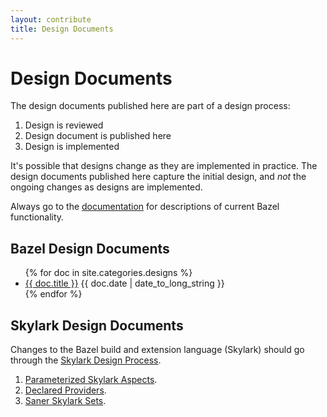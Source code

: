 ```yaml
---
layout: contribute
title: Design Documents
---
```


# Design Documents

The design documents published here are part of a design process:

1. Design is reviewed
2. Design document is published here
3. Design is implemented

It's possible that designs change as they are implemented in practice. The
design documents published here capture the initial design, and _not_ the
ongoing changes as designs are implemented.

Always go to the [documentation](/versions/master/docs/bazel-overview.md) for
descriptions of current Bazel functionality.

## Bazel Design Documents

<ul>
{% for doc in site.categories.designs %}
  <li><a href="{{ doc.url }}">{{ doc.title }}</a>
      {{ doc.date | date_to_long_string }}</a></li>
{% endfor %}
</ul>



## Skylark Design Documents

Changes to the Bazel build and extension language (Skylark) should go
through the [Skylark Design Process](/designs/skylark/skylark-design-process.html).

1. [Parameterized Skylark Aspects](/designs/skylark/parameterized-aspects.html).
2. [Declared Providers](/designs/skylark/declared-providers.html).
3. [Saner Skylark Sets](/designs/skylark/saner-skylark-sets.html).
